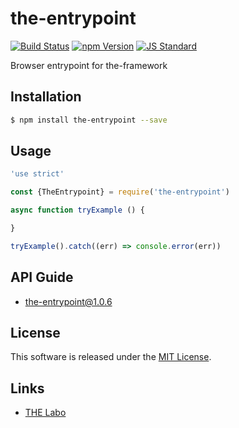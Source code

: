 the-entrypoint
==========

<!---
This file is generated by ape-tmpl. Do not update manually.
--->

<!-- Badge Start -->
<a name="badges"></a>

[![Build Status][bd_travis_shield_url]][bd_travis_url]
[![npm Version][bd_npm_shield_url]][bd_npm_url]
[![JS Standard][bd_standard_shield_url]][bd_standard_url]

[bd_repo_url]: https://github.com/the-labo/the-entrypoint
[bd_travis_url]: http://travis-ci.org/the-labo/the-entrypoint
[bd_travis_shield_url]: http://img.shields.io/travis/the-labo/the-entrypoint.svg?style=flat
[bd_travis_com_url]: http://travis-ci.com/the-labo/the-entrypoint
[bd_travis_com_shield_url]: https://api.travis-ci.com/the-labo/the-entrypoint.svg?token=
[bd_license_url]: https://github.com/the-labo/the-entrypoint/blob/master/LICENSE
[bd_codeclimate_url]: http://codeclimate.com/github/the-labo/the-entrypoint
[bd_codeclimate_shield_url]: http://img.shields.io/codeclimate/github/the-labo/the-entrypoint.svg?style=flat
[bd_codeclimate_coverage_shield_url]: http://img.shields.io/codeclimate/coverage/github/the-labo/the-entrypoint.svg?style=flat
[bd_gemnasium_url]: https://gemnasium.com/the-labo/the-entrypoint
[bd_gemnasium_shield_url]: https://gemnasium.com/the-labo/the-entrypoint.svg
[bd_npm_url]: http://www.npmjs.org/package/the-entrypoint
[bd_npm_shield_url]: http://img.shields.io/npm/v/the-entrypoint.svg?style=flat
[bd_standard_url]: http://standardjs.com/
[bd_standard_shield_url]: https://img.shields.io/badge/code%20style-standard-brightgreen.svg

<!-- Badge End -->


<!-- Description Start -->
<a name="description"></a>

Browser entrypoint for the-framework

<!-- Description End -->


<!-- Overview Start -->
<a name="overview"></a>



<!-- Overview End -->


<!-- Sections Start -->
<a name="sections"></a>

<!-- Section from "doc/guides/01.Installation.md.hbs" Start -->

<a name="section-doc-guides-01-installation-md"></a>

Installation
-----

```bash
$ npm install the-entrypoint --save
```


<!-- Section from "doc/guides/01.Installation.md.hbs" End -->

<!-- Section from "doc/guides/02.Usage.md.hbs" Start -->

<a name="section-doc-guides-02-usage-md"></a>

Usage
---------

```javascript
'use strict'

const {TheEntrypoint} = require('the-entrypoint')

async function tryExample () {

}

tryExample().catch((err) => console.error(err))

```


<!-- Section from "doc/guides/02.Usage.md.hbs" End -->

<!-- Section from "doc/guides/10.API Guide.md.hbs" Start -->

<a name="section-doc-guides-10-a-p-i-guide-md"></a>

API Guide
-----

+ [the-entrypoint@1.0.6](./doc/api/api.md)


<!-- Section from "doc/guides/10.API Guide.md.hbs" End -->


<!-- Sections Start -->


<!-- LICENSE Start -->
<a name="license"></a>

License
-------
This software is released under the [MIT License](https://github.com/the-labo/the-entrypoint/blob/master/LICENSE).

<!-- LICENSE End -->


<!-- Links Start -->
<a name="links"></a>

Links
------

+ [THE Labo][t_h_e_labo_url]

[t_h_e_labo_url]: https://github.com/the-labo

<!-- Links End -->
